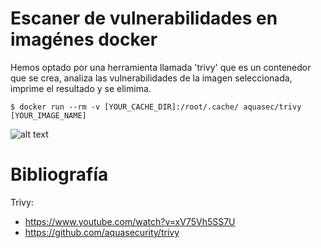 # Escaner de vulnerabilidades en imagénes docker

Hemos optado por una herramienta llamada 'trivy' que es un contenedor que se crea, analiza las vulnerabilidades de la imagen seleccionada, imprime el resultado y se elimima.

```
$ docker run --rm -v [YOUR_CACHE_DIR]:/root/.cache/ aquasec/trivy [YOUR_IMAGE_NAME]
```
![alt text](https://gitlab.com/adesq/voto/-/raw/master/Infraestructura/Vulnerabilidades/trivy.png)

# Bibliografía

Trivy: 
* https://www.youtube.com/watch?v=xV75Vh5SS7U
* https://github.com/aquasecurity/trivy